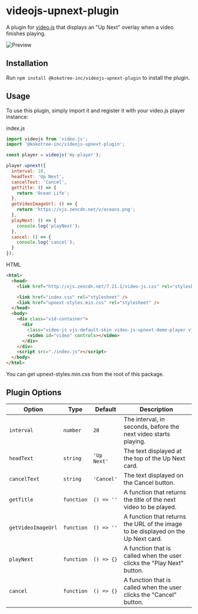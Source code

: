# videojs-upnext-plugin

A plugin for [video.js](https://videojs.com/) that displays an "Up Next" overlay when a video finishes playing.

![Preview](https://github.com/Kokotree-Inc/videojs-upnext-plugin/blob/1b47bcb78d9c9d320f3424be2845998a32c38c69/assets/images/preview.gif?raw=true)

## Installation

Run `npm install @kokotree-inc/videojs-upnext-plugin` to install the plugin.

## Usage

To use this plugin, simply import it and register it with your video.js player instance:

index.js

```javascript
import videojs from 'video.js';
import '@kokotree-inc/videojs-upnext-plugin';

const player = videojs('my-player');

player.upnext({
  interval: 10,
  headText: 'Up Next',
  cancelText: 'Cancel',
  getTitle: () => {
    return 'Ocean Life';
  },
  getVideoImageUrl: () => {
    return 'https://vjs.zencdn.net/v/oceans.png';
  },
  playNext: () => {
    console.log('playNext');
  },
  cancel: () => {
    console.log('cancel');
  }
});
```

HTML

```html
<html>
  <head>
    <link href="http://vjs.zencdn.net/7.21.1/video-js.css" rel="stylesheet" />

    <link href="index.css" rel="stylesheet" />
    <link href="upnext-styles.min.css" rel="stylesheet" />
  </head>
  <body>
    <div class="vid-container">
      <div
        class="video-js vjs-default-skin video-js-upnext-demo-player vjs-fluid video-js-upnext-demo-player-video-dimensions vjs-controls-enabled">
        <video id="video" controls></video>
      </div>
    </div>
    <script src="./index.js"></script>
  </body>
</html>
```

You can get upnext-styles.min.css from the root of this package.

## Plugin Options

| Option             | Type       | Default     | Description                                                                       |
| ------------------ | ---------- | ----------- | --------------------------------------------------------------------------------- |
| `interval`         | `number`   | `20`        | The interval, in seconds, before the next video starts playing.                   |
| `headText`         | `string`   | `'Up Next'` | The text displayed at the top of the Up Next card.                                |
| `cancelText`       | `string`   | `'Cancel'`  | The text displayed on the Cancel button.                                          |
| `getTitle`         | `function` | `() => ''`  | A function that returns the title of the next video to be played.                 |
| `getVideoImageUrl` | `function` | `() => ''`  | A function that returns the URL of the image to be displayed on the Up Next card. |
| `playNext`         | `function` | `() => {}`  | A function that is called when the user clicks the "Play Next" button.            |
| `cancel`           | `function` | `() => {}`  | A function that is called when the user clicks the "Cancel" button.               |
